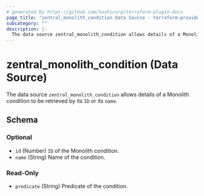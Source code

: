 ```yaml
---
# generated by https://github.com/hashicorp/terraform-plugin-docs
page_title: "zentral_monolith_condition Data Source - terraform-provider-zentral"
subcategory: ""
description: |-
  The data source zentral_monolith_condition allows details of a Monolith condition to be retrieved by its ID or its name.
---
```


# zentral_monolith_condition (Data Source)

The data source `zentral_monolith_condition` allows details of a Monolith condition to be retrieved by its `ID` or its `name`.



<!-- schema generated by tfplugindocs -->
## Schema

### Optional

- `id` (Number) `ID` of the Monolith condition.
- `name` (String) Name of the condition.

### Read-Only

- `predicate` (String) Predicate of the condition.
